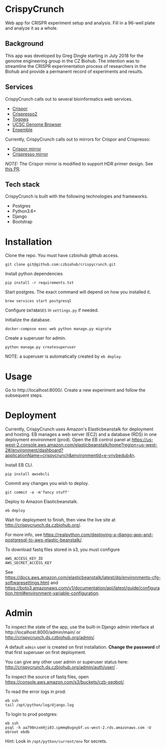 # CrispyCrunch
Web app for CRISPR experiment setup and analysis. Fill in a 96-well plate and analyze it as a whole.

## Background

This app was developed by Greg Dingle starting in July 2018 for the genome engineering group in the CZ Biohub. The intention was to streamline the CRISPR experimentation process of researchers in the Biohub and provide a permanent record of experiments and results.

## Services

CrispyCrunch calls out to several bioinformatics web services.

* [Crispor](http://crispor.tefor.net/)
* [Crispresso2](http://crispresso.pinellolab.partners.org)
* [Togows](http://togows.org)
* [UCSC Genome Browser](https://genome.ucsc.edu/cgi-bin/hgTracks)
* [Ensemble](http://rest.ensembl.org/)

Currently, CrispyCrunch calls out to mirrors for Crispor and Crispresso:
* [Crispor mirror](http://ec2-34-219-237-20.us-west-2.compute.amazonaws.com/crispor.py)
* [Crispresso mirror](http://ec2-52-12-22-81.us-west-2.compute.amazonaws.com/)

*NOTE:* The Crispor mirror is modified to support HDR primer design. See [this PR](https://github.com/maximilianh/crisporWebsite/pull/21).

## Tech stack

CrispyCrunch is built with the following technologies and frameworks.

* Postgres
* Python3.6+
* Django
* Bootstrap

# Installation

Clone the repo. You must have czbiohub github access.

```git clone git@github.com:czbiohub/crispycrunch.git```

Install python dependencies

```pip install -r requirements.txt```

Start postgres. The exact command will depend on how you installed it.

```brew services start postgresql```

Configure `DATABASES` in `settings.py` if needed.

Initialize the database.

```docker-compose exec web python manage.py migrate```

Create a superuser for admin.

```python manage.py createsuperuser```

NOTE: a superuser is automatically created by `eb deploy`.

# Usage

Go to http://localhost:8000/. Create a new experiment and follow the subsequent steps.

# Deployment

Currently, CrispyCrunch uses Amazon's Elasticbeanstalk for deployment and hosting. EB manages a web server (EC2) and a database (RDS) in one deployment environment (prod). Open the EB control panel at https://us-west-2.console.aws.amazon.com/elasticbeanstalk/home?region=us-west-2#/environment/dashboard?applicationName=crispycrunch&environmentId=e-vnvbedub4n.

Install EB CLI.

```pip install awsebcli```

Commit any changes you wish to deploy.

```git commit -a -m'fancy stuff'```

Deploy to Amazon Elasticbeanstalk.

```eb deploy```

Wait for deployment to finish, then view the live site at http://crispycrunch.ds.czbiohub.org/.

For more info, see https://realpython.com/deploying-a-django-app-and-postgresql-to-aws-elastic-beanstalk/.

To download fastq files stored in s3, you must configure
```
AWS_ACCESS_KEY_ID
AWS_SECRET_ACCESS_KEY
```
See https://docs.aws.amazon.com/elasticbeanstalk/latest/dg/environments-cfg-softwaresettings.html and https://boto3.amazonaws.com/v1/documentation/api/latest/guide/configuration.html#environment-variable-configuration.

# Admin

To inspect the state of the app, use the built-in Django admin interface at http://localhost:8000/admin/main/ or http://crispycrunch.ds.czbiohub.org/admin/.

A default `admin` user is created on first installation. **Change the password** of that first superuser on first deployment.

You can give any other user admin or superuser status here: http://crispycrunch.ds.czbiohub.org/admin/auth/user/ .

To inspect the source of fastq files, open https://console.aws.amazon.com/s3/buckets/czb-seqbot/.

To read the error logs in prod:

```
eb ssh
tail /opt/python/log/django.log
```

To login to prod postgres:

```
eb ssh
psql -h aa798nzxm9ji03.cpmmq0ugoybf.us-west-2.rds.amazonaws.com -U ebroot ebdb
```

Hint: Look in `/opt/python/current/env` for secrets.
